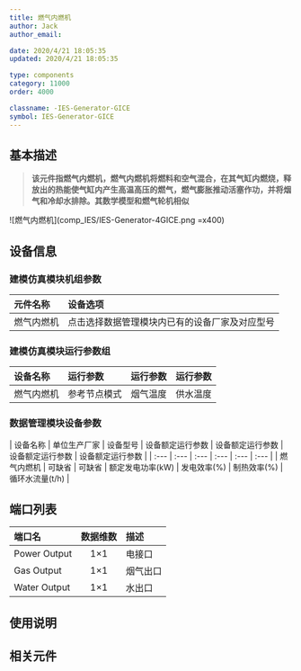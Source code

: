 ```yaml
---
title: 燃气内燃机
author: Jack
author_email:

date: 2020/4/21 18:05:35
updated: 2020/4/21 18:05:35

type: components
category: 11000
order: 4000

classname: -IES-Generator-GICE
symbol: IES-Generator-GICE
---
```

## 基本描述

> **该元件指燃气内燃机，燃气内燃机将燃料和空气混合，在其气缸内燃烧，释放出的热能使气缸内产生高温高压的燃气，燃气膨胀推动活塞作功，并将烟气和冷却水排除。其数学模型和燃气轮机相似**

![燃气内燃机](comp_IES/IES-Generator-4GICE.png =x400)


## 设备信息

### 建模仿真模块机组参数
| 元件名称 | 设备选项 |
| :--- | :--- |
| 燃气内燃机 |  点击选择数据管理模块内已有的设备厂家及对应型号 |

### 建模仿真模块运行参数组
| 设备名称 |  运行参数  |  运行参数  |  运行参数  |
| :--- | :--- | :--- | :--- |
| 燃气内燃机 |  参考节点模式 | 烟气温度 | 供水温度 |

### 数据管理模块设备参数
| 设备名称 | 单位生产厂家 | 设备型号 | 设备额定运行参数 | 设备额定运行参数 | 设备额定运行参数 | 设备额定运行参数 |
| :--- | :--- | :--- | :--- | :--- | :--- |
| 燃气内燃机 |  可缺省 | 可缺省 | 额定发电功率(kW) | 发电效率(%) | 制热效率(%)  | 循环水流量(t/h) |


## 端口列表

| 端口名 | 数据维数 | 描述 |
| :--- | :--:  | :--- |
|  Power Output | 1×1  | 电接口  |
|  Gas Output | 1×1  | 烟气出口  |
|  Water Output | 1×1  | 水出口  |

## 使用说明



## 相关元件